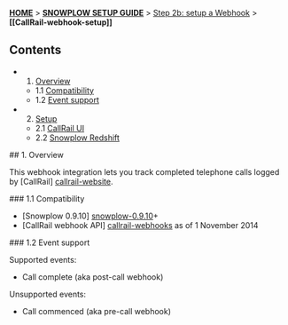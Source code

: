 <a name="top" />

[**HOME**](Home) > [**SNOWPLOW SETUP GUIDE**](Setting-up-Snowplow) > [Step 2b: setup a Webhook](Setting-up-a-webhook) > **[[CallRail-webhook-setup]]**

## Contents

- 1. [Overview](#overview)  
  - 1.1 [Compatibility](#compat)
  - 1.2 [Event support](#supported)
- 2. [Setup](#setup)
  - 2.1 [CallRail UI](#)
  - 2.2 [Snowplow Redshift](#)

<a name="overview" />
## 1. Overview

This webhook integration lets you track completed telephone calls logged by [CallRail] [callrail-website].

<a name="compat" />
### 1.1 Compatibility

* [Snowplow 0.9.10] [snowplow-0.9.10]+
* [CallRail webhook API] [callrail-webhooks] as of 1 November 2014

<a name="support" />
### 1.2 Event support

Supported events:

* Call complete (aka post-call webhook)

Unsupported events:

* Call commenced (aka pre-call webhook)

[callrail-website]: http://www.callrail.com/
[callrail-webhooks]: https://support.callrail.com/hc/en-us/articles/201211133-Webhooks
[snowplow-0.9.10]: https://github.com/snowplow/snowplow/releases/tag/0.9.10
